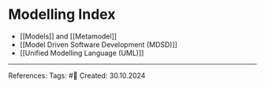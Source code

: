 # Modelling Index

- [[Models]] and [[Metamodel]]
- [[Model Driven Software Development (MDSD)]]
- [[Unified Modelling Language (UML)]]

---

References: 
Tags: #📑 
Created: 30.10.2024